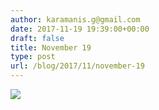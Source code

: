 ```yaml
---
author: karamanis.g@gmail.com
date: 2017-11-19 19:39:00+00:00
draft: false
title: November 19
type: post
url: /blog/2017/11/november-19
---
```




  
   ![](/images/2017-11-19-201711november-19/IMG_2843.jpg)

  


